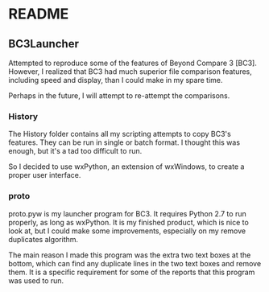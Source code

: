 <h1> README </h1>

<h2> BC3Launcher </h2>

Attempted to reproduce some of the features of Beyond Compare 3 [BC3]. However, I realized that
BC3 had much superior file comparison features, including speed and display, than I could make in 
my spare time.

Perhaps in the future, I will attempt to re-attempt the comparisons.

<h3> History </h3>

The History folder contains all my scripting attempts to copy BC3's features. They can be 
run in single or batch format. I thought this was enough, but it's a tad too difficult to run.

So I decided to use wxPython, an extension of wxWindows, to create a proper user interface.

<h3> proto </h3>

proto.pyw is my launcher program for BC3. It requires Python 2.7 to run properly, as long as wxPython.
It is my finished product, which is nice to look at, but I could make some improvements, especially on 
my remove duplicates algorithm. 

The main reason I made this program was the extra two text boxes at the bottom, which can find any duplicate
lines in the two text boxes and remove them. It is a specific requirement for some of the reports that
this program was used to run.